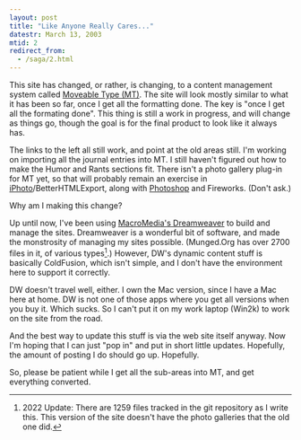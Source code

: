 ```yaml
---
layout: post
title: "Like Anyone Really Cares..."
datestr: March 13, 2003
mtid: 2
redirect_from:
  - /saga/2.html
---
```


This site has changed, or rather, is changing, to a content management
system called [Moveable Type (MT)](http://www.movabletype.org/). The site
will look mostly similar to what it has been so far, once I get all the
formatting done.  The key is "once I get all the formating done".  This
thing is still a work in progress, and will change as things go, though
the goal is for the final product to look like it always has.

The links to the left all still work, and point at the old areas still.
I'm working on importing all the journal entries into MT.  I still haven't
figured out how to make the Humor and Rants sections fit.  There isn't a photo
gallery plug-in for MT yet, so that will probably remain an exercise in
[iPhoto](http://www.apple.com/iphoto/)/BetterHTMLExport, along with
[Photoshop](http://www.adobe.com/products/photoshop/) and Fireworks.
(Don't ask.)

Why am I making this change?

Up until now, I've been using
[MacroMedia's Dreamweaver](http://www.macromedia.com/software/dreamweaver/)
to build and manage the sites.  Dreamweaver is a wonderful bit of software,
and made the monstrosity of managing my sites possible. (Munged.Org has
over 2700 files in it, of various types[^1].)  However, DW's dynamic content
stuff is basically ColdFusion, which isn't simple, and I don't have the
environment here to support it correctly.

DW doesn't travel well, either.  I own the Mac version, since I have a Mac
here at home.  DW is not one of those apps where you get all versions when
you buy it. Which sucks.  So I can't put it on my work laptop (Win2k) to
work on the site from the road.

And the best way to update this stuff is via the web site itself anyway.
Now I'm hoping that I can just "pop in" and put in short little updates.
Hopefully, the amount of posting I do should go up.  Hopefully.

So, please be patient while I get all the sub-areas into MT, and get
everything converted.

[^1]: 2022 Update: There are 1259 files tracked in the git repository as
      I write this. This version of the site doesn't have the photo galleries
      that the old one did.
